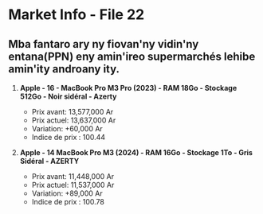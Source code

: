 # Market Info - File 22

## Mba fantaro ary ny fiovan'ny vidin'ny entana(PPN) eny amin'ireo supermarchés lehibe amin'ity androany ity.

1. **Apple - 16 - MacBook Pro M3 Pro (2023) - RAM 18Go - Stockage 512Go - Noir sidéral - Azerty**
   - Prix avant: 13,577,000 Ar
   - Prix actuel: 13,637,000 Ar
   - Variation: +60,000 Ar
   - Indice de prix : 100.44

2. **Apple - 14 MacBook Pro M3 (2024) - RAM 16Go - Stockage 1To - Gris Sidéral - AZERTY**
   - Prix avant: 11,448,000 Ar
   - Prix actuel: 11,537,000 Ar
   - Variation: +89,000 Ar
   - Indice de prix : 100.78

